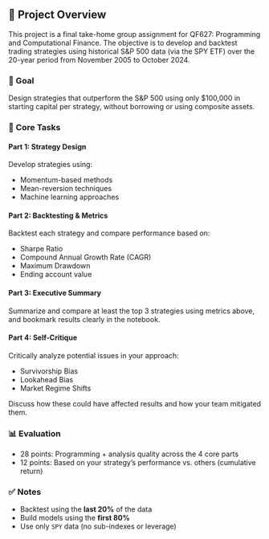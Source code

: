## 📘 Project Overview

This project is a final take-home group assignment for QF627: Programming and Computational Finance. The objective is to develop and backtest trading strategies using historical S&P 500 data (via the SPY ETF) over the 20-year period from November 2005 to October 2024.

### 🎯 Goal
Design strategies that outperform the S&P 500 using only $100,000 in starting capital per strategy, without borrowing or using composite assets.

### 🧩 Core Tasks

#### Part 1: Strategy Design
Develop strategies using:
- Momentum-based methods
- Mean-reversion techniques
- Machine learning approaches

#### Part 2: Backtesting & Metrics
Backtest each strategy and compare performance based on:
- Sharpe Ratio
- Compound Annual Growth Rate (CAGR)
- Maximum Drawdown
- Ending account value

#### Part 3: Executive Summary
Summarize and compare at least the top 3 strategies using metrics above, and bookmark results clearly in the notebook.

#### Part 4: Self-Critique
Critically analyze potential issues in your approach:
- Survivorship Bias
- Lookahead Bias
- Market Regime Shifts

Discuss how these could have affected results and how your team mitigated them.

### 📊 Evaluation

- 28 points: Programming + analysis quality across the 4 core parts
- 12 points: Based on your strategy’s performance vs. others (cumulative return)

### ✅ Notes

- Backtest using the **last 20%** of the data
- Build models using the **first 80%**
- Use only `SPY` data (no sub-indexes or leverage)
